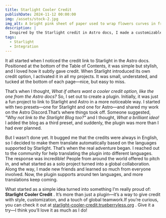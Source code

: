 ```yaml
---
title: Starlight Cooler Credit
publishDate: 2024-11-12 00:00:00
img: /assets/stock-2.jpg
img_alt: A bright pink sheet of paper used to wrap flowers curves in front of rich blue background
description: |
  Inspired by the Starlight credit in Astro docs, I made a customizable plugin that links to Starlight, Astro, and the Starlight Blog, with multilingual support.
tags:
  - Starlight
  - Integration
---
```


It all started when I noticed the credit link to Starlight in the Astro docs. Positioned at the bottom of the Table of Contents, it was simple but stylish, and I loved how it subtly gave credit. When Starlight introduced its own credit option, I activated it in all my projects. It was small, understated, and tucked at the bottom of each page—nice, but easy to miss.

That’s when I thought, *What if others want a cooler credit option, like the one from the Astro docs?* So, I set out to create a plugin. Initially, it was just a fun project to link to Starlight and Astro in a more noticeable way. I started with two presets—one for Starlight and one for Astro—and shared my work on the Astro Discord.That’s where things took off. Someone suggested, *"Why not link to the Starlight Blog too?"* and I thought, *What a brilliant idea!* I added the blog as a third preset, and suddenly, the plugin was more than I had ever planned.

But I wasn’t done yet. It bugged me that the credits were always in English, so I decided to make them translate automatically based on the languages supported by Starlight. That’s when the real adventure began. I reached out to the community for help translating the plugin into different languages. The response was incredible! People from around the world offered to pitch in, and what started as a solo project turned into a global collaboration. Along the way, I made new friends and learned so much from everyone involved. Now, the plugin supports around ten languages, and more translations keep coming.

What started as a simple idea turned into something I’m really proud of: **Starlight Cooler Credit** . It’s more than just a plugin—it’s a way to give credit with style, customization, and a touch of global teamwork.If you’re curious, you can check it out at [starlight-cooler-credit.trueberryless.org](https://starlight-cooler-credit.trueberryless.org/) . Give it a try—I think you’ll love it as much as I do!